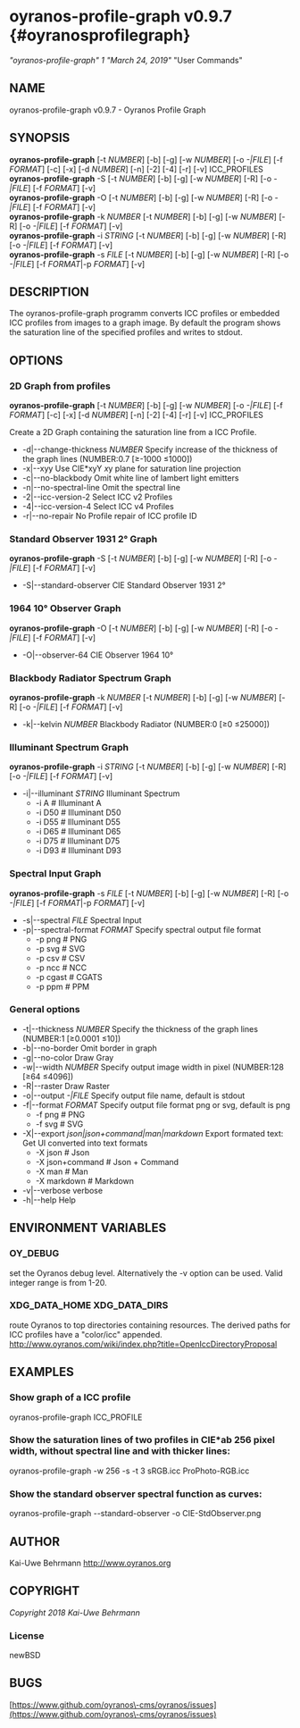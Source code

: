# oyranos\-profile\-graph v0.9.7 {#oyranosprofilegraph}
*"oyranos\-profile\-graph"* *1* *"March 24, 2019"* "User Commands"
## NAME
oyranos\-profile\-graph v0.9.7 \- Oyranos Profile Graph
## SYNOPSIS
**oyranos\-profile\-graph** [\-t *NUMBER*] [\-b] [\-g] [\-w *NUMBER*] [\-o *\-|FILE*] [\-f *FORMAT*] [\-c] [\-x] [\-d *NUMBER*] [\-n] [\-2] [\-4] [\-r] [\-v] ICC\_PROFILES
<br />
**oyranos\-profile\-graph** \-S [\-t *NUMBER*] [\-b] [\-g] [\-w *NUMBER*] [\-R] [\-o *\-|FILE*] [\-f *FORMAT*] [\-v]
<br />
**oyranos\-profile\-graph** \-O [\-t *NUMBER*] [\-b] [\-g] [\-w *NUMBER*] [\-R] [\-o *\-|FILE*] [\-f *FORMAT*] [\-v]
<br />
**oyranos\-profile\-graph** \-k *NUMBER* [\-t *NUMBER*] [\-b] [\-g] [\-w *NUMBER*] [\-R] [\-o *\-|FILE*] [\-f *FORMAT*] [\-v]
<br />
**oyranos\-profile\-graph** \-i *STRING* [\-t *NUMBER*] [\-b] [\-g] [\-w *NUMBER*] [\-R] [\-o *\-|FILE*] [\-f *FORMAT*] [\-v]
<br />
**oyranos\-profile\-graph** \-s *FILE* [\-t *NUMBER*] [\-b] [\-g] [\-w *NUMBER*] [\-R] [\-o *\-|FILE*] [\-f *FORMAT*|\-p *FORMAT*] [\-v]
<br />
## DESCRIPTION
The  oyranos\-profile\-graph programm converts ICC profiles or embedded ICC profiles from images to a graph image. By default the program shows the saturation line of the specified profiles and writes to stdout.
## OPTIONS
### 2D Graph from profiles
**oyranos\-profile\-graph** [\-t *NUMBER*] [\-b] [\-g] [\-w *NUMBER*] [\-o *\-|FILE*] [\-f *FORMAT*] [\-c] [\-x] [\-d *NUMBER*] [\-n] [\-2] [\-4] [\-r] [\-v] ICC\_PROFILES

Create a 2D Graph containing the saturation line from a ICC Profile.

* \-d|\-\-change\-thickness *NUMBER*	Specify increase of the thickness of the graph lines (NUMBER:0.7 [≥\-1000 ≤1000])
* \-x|\-\-xyy	Use CIE*xyY *x*y plane for saturation line projection
* \-c|\-\-no\-blackbody	Omit white line of lambert light emitters
* \-n|\-\-no\-spectral\-line	Omit the spectral line
* \-2|\-\-icc\-version\-2	Select ICC v2 Profiles
* \-4|\-\-icc\-version\-4	Select ICC v4 Profiles
* \-r|\-\-no\-repair	No Profile repair of ICC profile ID

### Standard Observer 1931 2° Graph
**oyranos\-profile\-graph** \-S [\-t *NUMBER*] [\-b] [\-g] [\-w *NUMBER*] [\-R] [\-o *\-|FILE*] [\-f *FORMAT*] [\-v]

* \-S|\-\-standard\-observer	CIE Standard Observer 1931 2°

### 1964 10° Observer Graph
**oyranos\-profile\-graph** \-O [\-t *NUMBER*] [\-b] [\-g] [\-w *NUMBER*] [\-R] [\-o *\-|FILE*] [\-f *FORMAT*] [\-v]

* \-O|\-\-observer\-64	CIE Observer 1964 10°

### Blackbody Radiator Spectrum Graph
**oyranos\-profile\-graph** \-k *NUMBER* [\-t *NUMBER*] [\-b] [\-g] [\-w *NUMBER*] [\-R] [\-o *\-|FILE*] [\-f *FORMAT*] [\-v]

* \-k|\-\-kelvin *NUMBER*	Blackbody Radiator (NUMBER:0 [≥0 ≤25000])

### Illuminant Spectrum Graph
**oyranos\-profile\-graph** \-i *STRING* [\-t *NUMBER*] [\-b] [\-g] [\-w *NUMBER*] [\-R] [\-o *\-|FILE*] [\-f *FORMAT*] [\-v]

* \-i|\-\-illuminant *STRING*	Illuminant Spectrum
   * \-i A		# Illuminant A
   * \-i D50		# Illuminant D50
   * \-i D55		# Illuminant D55
   * \-i D65		# Illuminant D65
   * \-i D75		# Illuminant D75
   * \-i D93		# Illuminant D93

### Spectral Input Graph
**oyranos\-profile\-graph** \-s *FILE* [\-t *NUMBER*] [\-b] [\-g] [\-w *NUMBER*] [\-R] [\-o *\-|FILE*] [\-f *FORMAT*|\-p *FORMAT*] [\-v]

* \-s|\-\-spectral *FILE*	Spectral Input
* \-p|\-\-spectral\-format *FORMAT*	Specify spectral output file format
   * \-p png		# PNG
   * \-p svg		# SVG
   * \-p csv		# CSV
   * \-p ncc		# NCC
   * \-p cgast		# CGATS
   * \-p ppm		# PPM

### General options

* \-t|\-\-thickness *NUMBER*	Specify the thickness of the graph lines (NUMBER:1 [≥0.0001 ≤10])
* \-b|\-\-no\-border	Omit border in graph
* \-g|\-\-no\-color	Draw Gray
* \-w|\-\-width *NUMBER*	Specify output image width in pixel (NUMBER:128 [≥64 ≤4096])
* \-R|\-\-raster	Draw Raster
* \-o|\-\-output *\-|FILE*	Specify output file name, default is stdout
* \-f|\-\-format *FORMAT*	Specify output file format png or svg, default is png
   * \-f png		# PNG
   * \-f svg		# SVG
* \-X|\-\-export *json|json+command|man|markdown*	Export formated text: Get UI converted into text formats
   * \-X json		# Json
   * \-X json+command		# Json + Command
   * \-X man		# Man
   * \-X markdown		# Markdown
* \-v|\-\-verbose	verbose
* \-h|\-\-help	Help

## ENVIRONMENT VARIABLES
### OY\_DEBUG
set the Oyranos debug level. Alternatively the \-v option can be used. Valid integer range is from 1\-20.
### XDG\_DATA\_HOME XDG\_DATA\_DIRS
route Oyranos to top directories containing resources. The derived paths for ICC profiles have a "color/icc" appended. http://www.oyranos.com/wiki/index.php?title=OpenIccDirectoryProposal  
## EXAMPLES
### Show graph of a ICC profile
oyranos\-profile\-graph ICC\_PROFILE 
### Show the saturation lines of two profiles in CIE*ab 256 pixel width, without spectral line and with thicker lines:
oyranos\-profile\-graph \-w 256 \-s \-t 3 sRGB.icc ProPhoto\-RGB.icc 
### Show the standard observer spectral function as curves:
oyranos\-profile\-graph \-\-standard\-observer \-o CIE\-StdObserver.png 
## AUTHOR
Kai\-Uwe Behrmann http://www.oyranos.org
## COPYRIGHT
*Copyright 2018 Kai\-Uwe Behrmann*


### License
newBSD
## BUGS
[https://www.github.com/oyranos\-cms/oyranos/issues](https://www.github.com/oyranos\-cms/oyranos/issues)

